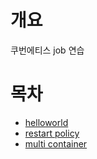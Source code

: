 # 개요
쿠번에티스 job 연습

# 목차
* [helloworld](./example-1/)
* [restart policy](./example-2/)
* [multi container](./example-3/)

